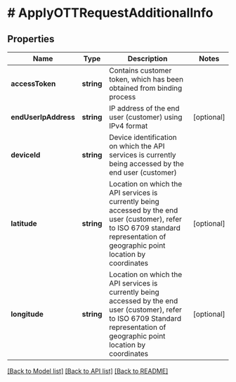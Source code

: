 # # ApplyOTTRequestAdditionalInfo

## Properties

Name | Type | Description | Notes
------------ | ------------- | ------------- | -------------
**accessToken** | **string** | Contains customer token, which has been obtained from binding process |
**endUserIpAddress** | **string** | IP address of the end user (customer) using IPv4 format | [optional]
**deviceId** | **string** | Device identification on which the API services is currently being accessed by the end user (customer) |
**latitude** | **string** | Location on which the API services is currently being accessed by the end user (customer), refer to ISO 6709 standard representation of geographic point location by coordinates | [optional]
**longitude** | **string** | Location on which the API services is currently being accessed by the end user (customer), refer to ISO 6709 Standard representation of geographic point location by coordinates | [optional]

[[Back to Model list]](../../README.md#models) [[Back to API list]](../../README.md#endpoints) [[Back to README]](../../README.md)
